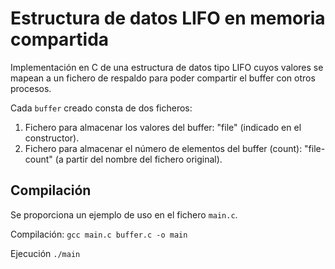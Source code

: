 # Estructura de datos LIFO en memoria compartida

Implementación en C de una estructura de datos tipo LIFO cuyos valores se mapean a un fichero de respaldo para poder compartir el buffer con otros procesos.

Cada `buffer` creado consta de dos ficheros:
1. Fichero para almacenar los valores del buffer: "file" (indicado en el constructor).
2. Fichero para almacenar el número de elementos del buffer (count): "file-count" (a partir del nombre del fichero original).

## Compilación
Se proporciona un ejemplo de uso en el fichero `main.c`. 

Compilación:
`gcc main.c buffer.c -o main`

Ejecución
`./main`

